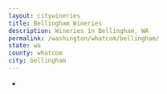```yaml
---
layout: citywineries
title: Bellingham Wineries
description: Wineries in Bellingham, WA
permalink: /washington/whatcom/bellingham/
state: wa
county: whatcom
city: bellingham
---
```

-
